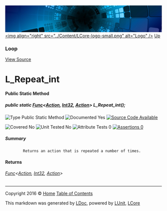 ![](../Content/LCore-banner-small.png "")
[&lt;img align=&quot;right&quot; src=&quot;../Content/LCore-logo-small.png&quot; alt=&quot;Logo&quot; /&gt;](../../README.md)
[Up](Loop.md)

### Loop
[View Source](../Extensions/Methods/L.cs)

# L_Repeat_int

#### Public Static Method

##### public static <a href="https://msdn.microsoft.com/en-us/library/bb534647.aspx" alt="" target="_blank">Func</a>&lt;<a href="https://msdn.microsoft.com/en-us/library/system.action.aspx" alt="">Action</a>, <a href="https://msdn.microsoft.com/en-us/library/system.int32.aspx" alt="">Int32</a>, <a href="https://msdn.microsoft.com/en-us/library/system.action.aspx" alt="">Action</a>&gt; L_Repeat_int();

![Type Public Static Method](http://b.repl.ca/v1/Type-Public%20Static%20Method-blue.png "")     ![Documented Yes](http://b.repl.ca/v1/Documented-Yes-brightgreen.png "") [![Source Code Available](http://b.repl.ca/v1/Source%20Code-Available-brightgreen.png "")](../Extensions/Methods/L.cs#L)

![Covered No](http://b.repl.ca/v1/Covered-No-red.png "") ![Unit Tested No](http://b.repl.ca/v1/Unit%20Tested-No-lightgrey.png "") ![Attribute Tests 0](http://b.repl.ca/v1/Attribute%20Tests-0-lightgrey.png "") [![Assertions 0](http://b.repl.ca/v1/Assertions-0-lightgrey.png "")](../Extensions/Methods/L.cs)

##### Summary

            Returns an action that is repeated a number of times.
            

#### Returns

###### <a href="https://msdn.microsoft.com/en-us/library/bb534647.aspx" alt="" target="_blank">Func</a>&lt;[Action](https://msdn.microsoft.com/en-us/library/system.action.aspx), [Int32](https://msdn.microsoft.com/en-us/library/system.int32.aspx), [Action](https://msdn.microsoft.com/en-us/library/system.action.aspx)&gt;



---

Copyright 2016 &copy; [Home](../../README.md) [Table of Contents](../../TableOfContents.md)

This markdown was generated by [LDoc](https://github.com/CodeSingularity/LDoc), powered by [LUnit](https://github.com/CodeSingularity/LUnit), [LCore](https://github.com/CodeSingularity/LCore)

